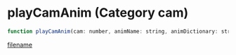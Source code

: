 # playCamAnim (Category cam)

```js
function playCamAnim(cam: number, animName: string, animDictionary: string, x: number, y: number, z: number, xRot: number, yRot: number, zRot: number, p9: boolean, p10: number): boolean
```

[filename](playCamAnim_m.md ':include')